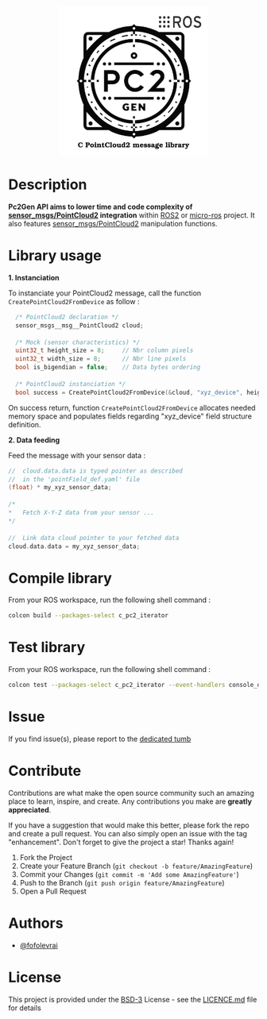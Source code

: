 <p align="center">
<img src=".images/pc2GenAPI_logo.jpg" width=300 height=300>
</p>

# Description

**Pc2Gen API aims to lower time and code complexity of [sensor_msgs/PointCloud2](https://docs.ros.org/en/ros2_packages/rolling/api/sensor_msgs/interfaces/msg/PointCloud2.html) integration** within [ROS2](https://docs.ros.org/en/rolling/index.html) or [micro-ros](https://micro.ros.org) project. It also features [sensor_msgs/PointCloud2](https://docs.ros.org/en/ros2_packages/rolling/api/sensor_msgs/interfaces/msg/PointCloud2.html) manipulation functions.

# Library usage

**1. Instanciation**

To instanciate your PointCloud2 message, call the function `CreatePointCloud2FromDevice` as follow :

```C
  /* PointCloud2 declaration */
  sensor_msgs__msg__PointCloud2 cloud;

  /* Mock (sensor characteristics) */
  uint32_t height_size = 8;     // Nbr column pixels
  uint32_t width_size = 8;      // Nbr line pixels
  bool is_bigendian = false;    // Data bytes ordering
  
  /* PointCloud2 instanciation */
  bool success = CreatePointCloud2FromDevice(&cloud, "xyz_device", height_size, width_size, is_bigendian);
```
On success return, function `CreatePointCloud2FromDevice` allocates needed memory space and populates fields regarding "xyz_device" field structure definition.

**2. Data feeding**

Feed the message with your sensor data :

```C
//  cloud.data.data is typed pointer as described
//  in the 'pointField_def.yaml' file
(float) * my_xyz_sensor_data;

/*
*   Fetch X-Y-Z data from your sensor ...
*/

//  Link data cloud pointer to your fetched data
cloud.data.data = my_xyz_sensor_data;
```

# Compile library

From your ROS workspace, run the following shell command :
```bash
colcon build --packages-select c_pc2_iterator
```
# Test library

From your ROS workspace, run the following shell command :

```bash
colcon test --packages-select c_pc2_iterator --event-handlers console_direct+
```

# Issue

If you find issue(s), please report to the [dedicated tumb](https://github.com/fofolevrai/pc2Gen_API/issues)
# Contribute

Contributions are what make the open source community such an amazing place to learn, inspire, and create. Any contributions you make are **greatly appreciated**.

If you have a suggestion that would make this better, please fork the repo and create a pull request. You can also simply open an issue with the tag "enhancement".
Don't forget to give the project a star! Thanks again!

1. Fork the Project
2. Create your Feature Branch (`git checkout -b feature/AmazingFeature`)
3. Commit your Changes (`git commit -m 'Add some AmazingFeature'`)
4. Push to the Branch (`git push origin feature/AmazingFeature`)
5. Open a Pull Request

# Authors

* [@fofolevrai](https://github.com/fofolevrai)



# License

This project is provided under the [BSD-3](https://opensource.org/license/bsd-3-clause) License - see the [LICENCE.md](LICENCE.md) file for details
